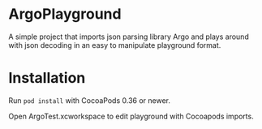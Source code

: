 # ArgoPlayground

A simple project that imports json parsing library Argo and plays around with json decoding in an easy to manipulate playground format.

# Installation

Run `pod install` with CocoaPods 0.36 or newer.

Open ArgoTest.xcworkspace to edit playground with Cocoapods imports.
